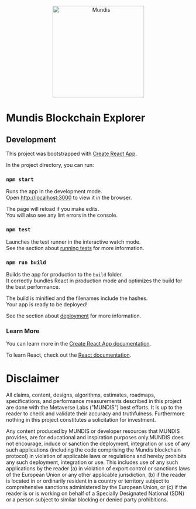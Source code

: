 <p align="center">
    <img alt="Mundis" src="https://i.imgur.com/IKyzQ6T.png" width="250" />
</p>

# Mundis Blockchain Explorer

## Development

This project was bootstrapped with [Create React App](https://github.com/facebook/create-react-app).

In the project directory, you can run:

### `npm start`

Runs the app in the development mode.<br />
Open [http://localhost:3000](http://localhost:3000) to view it in the browser.

The page will reload if you make edits.<br />
You will also see any lint errors in the console.

### `npm test`

Launches the test runner in the interactive watch mode.<br />
See the section about [running tests](https://facebook.github.io/create-react-app/docs/running-tests) for more information.

### `npm run build`

Builds the app for production to the `build` folder.<br />
It correctly bundles React in production mode and optimizes the build for the best performance.

The build is minified and the filenames include the hashes.<br />
Your app is ready to be deployed!

See the section about [deployment](https://facebook.github.io/create-react-app/docs/deployment) for more information.

### Learn More

You can learn more in the [Create React App documentation](https://facebook.github.io/create-react-app/docs/getting-started).

To learn React, check out the [React documentation](https://reactjs.org/).

# Disclaimer



All claims, content, designs, algorithms, estimates, roadmaps,
specifications, and performance measurements described in this project
are done with the Metaverse Labs ("MUNDIS") best efforts. It is up to
the reader to check and validate their accuracy and truthfulness.
Furthermore nothing in this project constitutes a solicitation for
investment.

Any content produced by MUNDIS or developer resources that MUNDIS provides, are
for educational and inspiration purposes only.MUNDIS does not encourage,
induce or sanction the deployment, integration or use of any such
applications (including the code comprising the Mundis blockchain
protocol) in violation of applicable laws or regulations and hereby
prohibits any such deployment, integration or use. This includes use of
any such applications by the reader (a) in violation of export control
or sanctions laws of the European Union or any other applicable
jurisdiction, (b) if the reader is located in or ordinarily resident in
a country or territory subject to comprehensive sanctions administered
by the European Union, or (c) if the reader is or is working on behalf of a
Specially Designated National (SDN) or a person subject to similar blocking
or denied party prohibitions.

